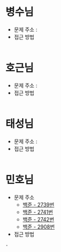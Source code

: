 # 병수님
-   문제 주소 : []()
-   접근 방법
```text
```

# 호근님
-   문제 주소 : []()
-   접근 방법
```text
```

# 태성님
- 문제 주소 : []()
- 접근 방법
```text
```

# 민호님
- 문제 주소
  - [백준 - 2739번](https://www.acmicpc.net/problem/2739)
  - [백준 - 2741번](https://www.acmicpc.net/problem/2741)
  - [백준 - 2742번](https://www.acmicpc.net/problem/2742)
  - [백준 - 2908번](https://www.acmicpc.net/problem/2908)
- 접근 방법
```text
-
```